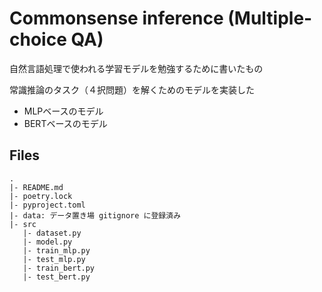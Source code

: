# Commonsense inference (Multiple-choice QA)
自然言語処理で使われる学習モデルを勉強するために書いたもの

常識推論のタスク（４択問題）を解くためのモデルを実装した
- MLPベースのモデル
- BERTベースのモデル

## Files
```
.
|- README.md
|- poetry.lock
|- pyproject.toml
|- data: データ置き場 gitignore に登録済み
|- src
   |- dataset.py
   |- model.py
   |- train_mlp.py
   |- test_mlp.py
   |- train_bert.py
   |- test_bert.py
```
